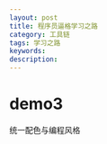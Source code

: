 ```yaml
---
layout: post
title: 程序员逼格学习之路
category: 工具链
tags: 学习之路
keywords: 
description: 
---
```


# demo3

统一配色与编程风格


